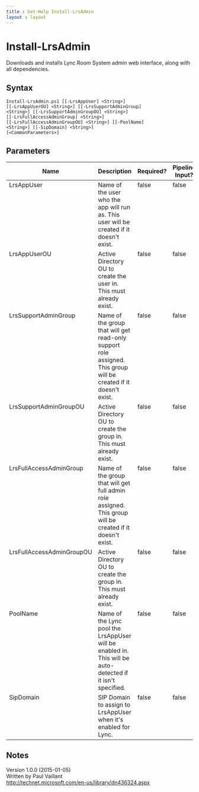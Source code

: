 ```yaml
---
title : Get-Help Install-LrsAdmin
layout : layout
---
```


# Install-LrsAdmin
Downloads and installs Lync Room System admin web interface, along with all dependencies.

## Syntax
<code>Install-LrsAdmin.ps1 [[-LrsAppUser] &lt;String&gt;] [[-LrsAppUserOU] &lt;String&gt;] [[-LrsSupportAdminGroup] &lt;String&gt;] [[-LrsSupportAdminGroupOU] &lt;String&gt;] [[-LrsFullAccessAdminGroup] &lt;String&gt;] [[-LrsFullAccessAdminGroupOU] &lt;String&gt;] [[-PoolName] &lt;String&gt;] [[-SipDomain] &lt;String&gt;] [&lt;CommonParameters&gt;]</code>

## Parameters
<table class="table table-condensed table-striped">
<thead><tr><th>Name</th><th>Description</th><th>Required?</th><th>Pipeline Input?</th><th>Default Value</th></tr></thead>
<tbody>
<tr valign="top"><td>LrsAppUser</td><td>Name of the user who the app will run as. This user will be created if it doesn't exist.</td><td>false</td><td>false</td><td>LRSApp</td></tr>
<tr valign="top"><td>LrsAppUserOU</td><td>Active Directory OU to create the user in. This must already exist.</td><td>false</td><td>false</td><td>CN=Users</td></tr>
<tr valign="top"><td>LrsSupportAdminGroup</td><td>Name of the group that will get read-only support role assigned. This group will be created if it doesn't exist.</td><td>false</td><td>false</td><td>LRSSupportAdminGroup</td></tr>
<tr valign="top"><td>LrsSupportAdminGroupOU</td><td>Active Directory OU to create the group in. This must already exist.</td><td>false</td><td>false</td><td>CN=Users</td></tr>
<tr valign="top"><td>LrsFullAccessAdminGroup</td><td>Name of the group that will get full admin role assigned. This group will be created if it doesn't exist.</td><td>false</td><td>false</td><td>LRSFullAccessAdminGroup</td></tr>
<tr valign="top"><td>LrsFullAccessAdminGroupOU</td><td>Active Directory OU to create the group in. This must already exist.</td><td>false</td><td>false</td><td>CN=Users</td></tr>
<tr valign="top"><td>PoolName</td><td>Name of the Lync pool the LrsAppUser will be enabled in. This will be auto-detected if it isn't specified.</td><td>false</td><td>false</td><td></td></tr>
<tr valign="top"><td>SipDomain</td><td>SIP Domain to assign to LrsAppUser when it's enabled for Lync.</td><td>false</td><td>false</td><td></td></tr>
</table>

## Notes
Version 1.0.0 (2015-01-05)<br/>
Written by Paul Vaillant<br/>
http://technet.microsoft.com/en-us/library/dn436324.aspx

